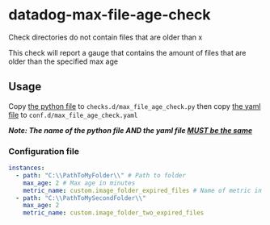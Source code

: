# datadog-max-file-age-check

Check directories do not contain files that are older than x

This check will report a gauge that contains the amount of files that are older than the specified max age

## Usage

Copy [the python file](./src/max_file_age_check.py) to `checks.d/max_file_age_check.py` then copy [the yaml file](./src/max_file_age_check.yaml) to `conf.d/max_file_age_check.yaml`

***Note: The name of the python file AND the yaml file [MUST be the same](https://docs.datadoghq.com/developers/write_agent_check/?tab=agentv6v7)***

### Configuration file

```yaml
instances:
  - path: "C:\\PathToMyFolder\\" # Path to folder
    max_age: 2 # Max age in minutes
    metric_name: custom.image_folder_expired_files # Name of metric in datadog
  - path: "C:\\PathToMySecondFolder\\"
    max_age: 2
    metric_name: custom.image_folder_two_expired_files
```
